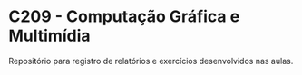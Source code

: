 # C209 - Computação Gráfica e Multimídia

 Repositório para registro de relatórios e exercícios desenvolvidos nas aulas.

